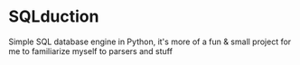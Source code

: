 # SQLduction
Simple SQL database engine in Python, it's more of a fun & small project for me to familiarize myself to parsers and stuff
